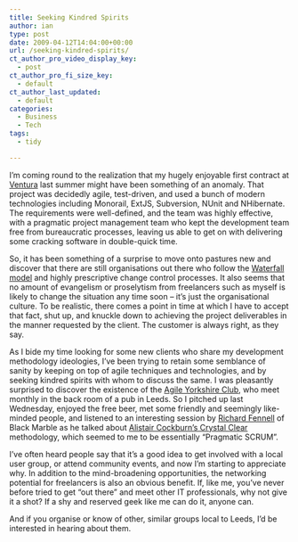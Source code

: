 ```yaml
---
title: Seeking Kindred Spirits
author: ian
type: post
date: 2009-04-12T14:04:00+00:00
url: /seeking-kindred-spirits/
ct_author_pro_video_display_key:
  - post
ct_author_pro_fi_size_key:
  - default
ct_author_last_updated:
  - default
categories:
  - Business
  - Tech
tags:
  - tidy

---
```

I’m coming round to the realization that my hugely enjoyable first contract at [Ventura][1] last summer might have been something of an anomaly. That project was decidedly agile, test-driven, and used a bunch of modern technologies including Monorail, ExtJS, Subversion, NUnit and NHibernate. The requirements were well-defined, and the team was highly effective, with a pragmatic project management team who kept the development team free from bureaucratic processes, leaving us able to get on with delivering some cracking software in double-quick time.

So, it has been something of a surprise to move onto pastures new and discover that there are still organisations out there who follow the [Waterfall model][2] and highly prescriptive change control processes. It also seems that no amount of evangelism or proselytism from freelancers such as myself is likely to change the situation any time soon – it’s just the organisational culture. To be realistic, there comes a point in time at which I have to accept that fact, shut up, and knuckle down to achieving the project deliverables in the manner requested by the client. The customer is always right, as they say.

As I bide my time looking for some new clients who share my development methodology ideologies, I’ve been trying to retain some semblance of sanity by keeping on top of agile techniques and technologies, and by seeking kindred spirits with whom to discuss the same. I was pleasantly surprised to discover the existence of the [Agile Yorkshire Club][3], who meet monthly in the back room of a pub in Leeds. So I pitched up last Wednesday, enjoyed the free beer, met some friendly and seemingly like-minded people, and listened to an interesting session by [Richard Fennell][4] of Black Marble as he talked about [Alistair Cockburn’s Crystal Clear][5] methodology, which seemed to me to be essentially “Pragmatic SCRUM”.

I’ve often heard people say that it’s a good idea to get involved with a local user group, or attend community events, and now I’m starting to appreciate why. In addition to the mind-broadening opportunities, the networking potential for freelancers is also an obvious benefit. If, like me, you’ve never before tried to get “out there” and meet other IT professionals, why not give it a shot? If a shy and reserved geek like me can do it, anyone can.

And if you organise or know of other, similar groups local to Leeds, I’d be interested in hearing about them.

 [1]: http://www.ventura.co.uk
 [2]: http://en.wikipedia.org/wiki/Waterfall_model
 [3]: http://www.agileyorkshire.org
 [4]: http://blogs.blackmarble.co.uk/blogs/rfennell
 [5]: http://www.amazon.co.uk/gp/product/0201699478?ie=UTF8&tag=ianesbl-21&linkCode=as2&camp=1634&creative=19450&creativeASIN=0201699478